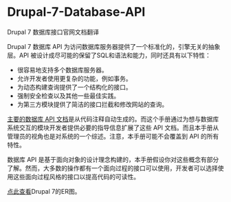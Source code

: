 Drupal-7-Database-API
=====================

Drupal 7 数据库接口官网文档翻译

Drupal 7 数据库 API 为访问数据库服务器提供了一个标准化的，引擎无关的抽象层。API 被设计成尽可能的保留了SQL和语法和能力，同时还具有以下特性：

* 很容易地支持多个数据库服务器。
* 允许开发者使用更复杂的功能，例如事务。
* 为动态构建查询提供了一个结构化的接口。
* 强制安全检查以及其他一些最佳实践。
* 为第三方模块提供了简洁的接口拦截和修改网站的查询。

[主要的数据库 API 文档](http://api.drupal.org/api/group/database/7)是从代码注释自动生成的。而这个手册通过为想与数据库系统交互的模块开发者提供必要的指导信息扩展了这些 API 文档。而且本手册从管理员的视角也是对系统的一个综述。注意，本手册可能不会覆盖到 API 的所有特性。

数据库 API 是基于面向对象的设计理念构建的，本手册假设你对这些概念有部分了解。然而，大多数的操作都有一个面向过程的接口可以使用，开发者可以选择使用这些面向过程风格的接口以提高代码的可读性。

[点此查看](https://www.drupal.org/files/er_db_schema_drupal_7.png)Drupal 7的ER图。
